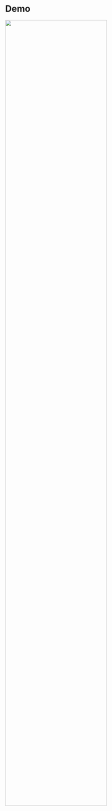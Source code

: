 # Demo


<img src="https://github.com/marcoacnunes/webpage/blob/master/images/ezgif.com-gif-maker.gif" width="80%" height="80%"/>

